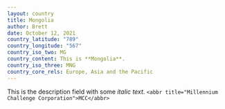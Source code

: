 ```yaml
---
layout: country
title: Mongolia
author: Brett
date: October 12, 2021
country_latitude: "789"
country_longitude: "567"
country_iso_two: MG
country_content: This is **Mongolia**.
country_iso_three: MNG
country_core_rels: Europe, Asia and the Pacific
---
```

This is the description field with some *italic text*. `<abbr title="Millennium Challenge Corporation">MCC</abbr>`